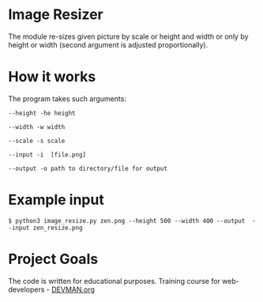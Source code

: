 # Image Resizer

The module re-sizes given picture by scale or height and width or only by height or width (second argument is adjusted 
proportionally). 

# How it works

The program takes such arguments:
```
--height -he height

--width -w width

--scale -s scale

--input -i  [file.png]

--output -o path to directory/file for output 
```

# Example input

```
$ python3 image_resize.py zen.png --height 500 --width 400 --output  --input zen_resize.png
```

# Project Goals

The code is written for educational purposes. Training course for web-developers - [DEVMAN.org](https://devman.org)